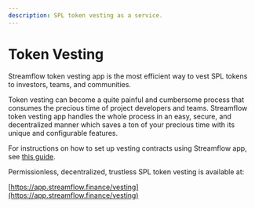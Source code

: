 ```yaml
---
description: SPL token vesting as a service.
---
```


# Token Vesting

Streamflow token vesting app is the most efficient way to vest SPL tokens to investors, teams, and communities.

Token vesting can become a quite painful and cumbersome process that consumes the precious time of project developers and teams. Streamflow token vesting app handles the whole process in an easy, secure, and decentralized manner which saves a ton of your precious time with its unique and configurable features.

For instructions on how to set up vesting contracts using Streamflow app, see [this guide](https://docs.streamflow.finance/help/tutorials/token-vesting).

Permissionless, decentralized, trustless SPL token vesting is available at:

[https://app.streamflow.finance/vesting](https://app.streamflow.finance/vesting)
